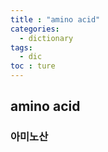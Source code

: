 ```yaml
---
title : "amino acid"
categories:
  - dictionary
tags:
  - dic
toc : ture
---
```


## amino acid
### 아미노산
